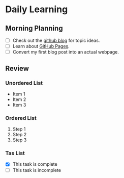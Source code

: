 # Daily Learning

## Morning Planning
- [ ] Check out the [github blog](https://github.blog/) for topic ideas.
- [ ] Learn about [GitHub Pages](https://skills.github.com/#first-day-on-github).
- [ ] Convert my first blog post into an actual webpage.
## Review

### Unordered List
- Item 1
- Item 2
- Item 3

### Ordered List
1. Step 1
1. Step 2
1. Step 3

### Tas List
- [x] This task is complete
- [ ] This task is incomplete
